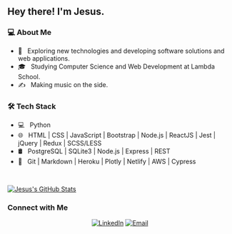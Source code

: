 <h2> Hey there! I'm Jesus.</h2>

<h3> 💻 About Me </h3>

- 🤔 &nbsp; Exploring new technologies and developing software solutions and web applications.
- 🎓 &nbsp; Studying Computer Science and Web Development at Lambda School.
- ✍️ &nbsp; Making music on the side.

<h3>🛠 Tech Stack</h3>

- 💻 &nbsp; Python
- 🌐 &nbsp; HTML | CSS | JavaScript | Bootstrap | Node.js | ReactJS | Jest | jQuery | Redux | SCSS/LESS
- 🛢 &nbsp; PostgreSQL | SQLite3 | Node.js | Express | REST
- 🔧 &nbsp; Git | Markdown | Heroku | Plotly | Netlify | AWS | Cypress

<br/>

[![Jesus's GitHub Stats](https://github-readme-stats.vercel.app/api?username=JesusCGuerrero&show_icons=true)](https://github.com/Jesus)

<h3> Connect with Me </h3>

<p align="center">
<a href="https://www.linkedin.com/in/jesuscguerrero/"><img alt="LinkedIn" src="https://img.shields.io/badge/LinkedIn-Jesus%20Clement%20Guerrero-blue?style=flat-square&logo=linkedin"></a>
<a href="mailto:jesusclementguerrero@gmail.com"><img alt="Email" src="https://img.shields.io/badge/Email-jesusclementguerrero@gmail.com-blue?style=flat-square&logo=gmail"></a>
</p>
